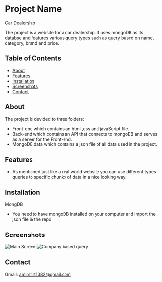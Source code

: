 # Project Name
Car Dealership

The project is a website for a car dealership. It uses mongoDB as its databse and features various query types such as query based on name, category, brand and price.

## Table of Contents

- [About](#about)
- [Features](#features)
- [Installation](#installation)
- [Screenshots](#screenshots)
- [Contact](#contact)

## About
The project is devided to three folders:
- Front-end which contains an html ,css and javaScript file.
- Back-end which contains an API that connects to mongoDB and serves as a server for the Front-end.
- MongoDB data which contains a json file of all data used in the project.

## Features
- As mentioned just like a real world website you can use different types queries to specific chunks of data in a nice looking way.

## Installation
MongDB
- You need to have mongoDB installed on your computer and import the json file in the repo

## Screenshots
![Main Screen](https://github.com/AmirShariati/Car-Dealership-Project/assets/126683177/31a0bd62-e438-41e0-a996-18c58988c768)
![Company based query](https://github.com/AmirShariati/Car-Dealership-Project/assets/126683177/259ae466-7d59-48eb-a636-7c9082816ccf)

## Contact
Gmail: amirshrt1382@gmail.com
